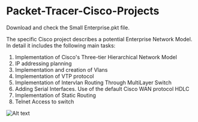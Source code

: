 # Packet-Tracer-Cisco-Projects

Download and check the Small Enterprise.pkt file.<br/>

The specific Cisco project describes a potential Enterprise Network Model.<br/>
In detail it includes the following main tasks:<br/>
1. Implementation of Cisco's Three-tier Hierarchical Network Model<br/>
2. IP addressing planning<br/>
3. Implementation and creation of Vlans<br/>
4. Implementation of VTP protocol<br/>
5. Implementation of Intervlan Routing Through MultiLayer Switch<br/>
6. Adding Serial Interfaces. Use of the default Cisco WAN protocol HDLC<br/>
7. Implementation of Static Routing<br/>
8. Telnet Access to switch<br/>

![Alt text](https://raw.githubusercontent.com/paulzir/Enterprise_Network--Packet_Tracer_Cisco_Projects/master/small_enterprise.jpg)

